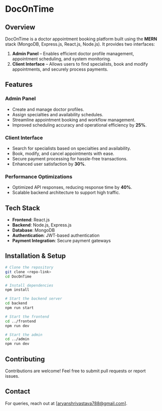 # DocOnTime

## Overview
DocOnTime is a doctor appointment booking platform built using the **MERN** stack (MongoDB, Express.js, React.js, Node.js). It provides two interfaces:
1. **Admin Panel** – Enables efficient doctor profile management, appointment scheduling, and system monitoring.
2. **Client Interface** – Allows users to find specialists, book and modify appointments, and securely process payments.

## Features
### Admin Panel
- Create and manage doctor profiles.
- Assign specialties and availability schedules.
- Streamline appointment booking and workflow management.
- Improved scheduling accuracy and operational efficiency by **25%**.

### Client Interface
- Search for specialists based on specialties and availability.
- Book, modify, and cancel appointments with ease.
- Secure payment processing for hassle-free transactions.
- Enhanced user satisfaction by **30%**.

### Performance Optimizations
- Optimized API responses, reducing response time by **40%**.
- Scalable backend architecture to support high traffic.

## Tech Stack
- **Frontend**: React.js
- **Backend**: Node.js, Express.js
- **Database**: MongoDB
- **Authentication**: JWT-based authentication
- **Payment Integration**: Secure payment gateways

## Installation & Setup
```bash
# Clone the repository
git clone <repo-link>
cd DocOnTime

# Install dependencies
npm install

# Start the backend server
cd backend
npm run start

# Start the frontend
cd ../frontend
npm run dev

# Start the admin
cd ../admin
npm run dev
```

## Contributing
Contributions are welcome! Feel free to submit pull requests or report issues.


## Contact
For queries, reach out at [aryanshrivastava788@gmail.com].

